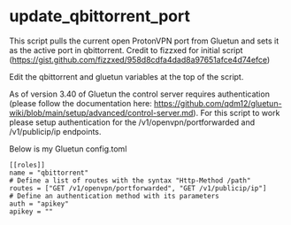 # update_qbittorrent_port
This script pulls the current open ProtonVPN port from Gluetun and sets it as the active port in qbittorrent. Credit to fizzxed for initial script (https://gist.github.com/fizzxed/958d8cdfa4dad8a97651afce4d74efce)

Edit the qbittorrent and gluetun variables at the top of the script.

As of version 3.40 of Gluetun the control server requires authentication (please follow the documentation here: https://github.com/qdm12/gluetun-wiki/blob/main/setup/advanced/control-server.md).
For this script to work please setup authentication for the /v1/openvpn/portforwarded and /v1/publicip/ip endpoints.

Below is my Gluetun config.toml
```
[[roles]]
name = "qbittorrent"
# Define a list of routes with the syntax "Http-Method /path"
routes = ["GET /v1/openvpn/portforwarded", "GET /v1/publicip/ip"]
# Define an authentication method with its parameters
auth = "apikey"
apikey = ""
```
